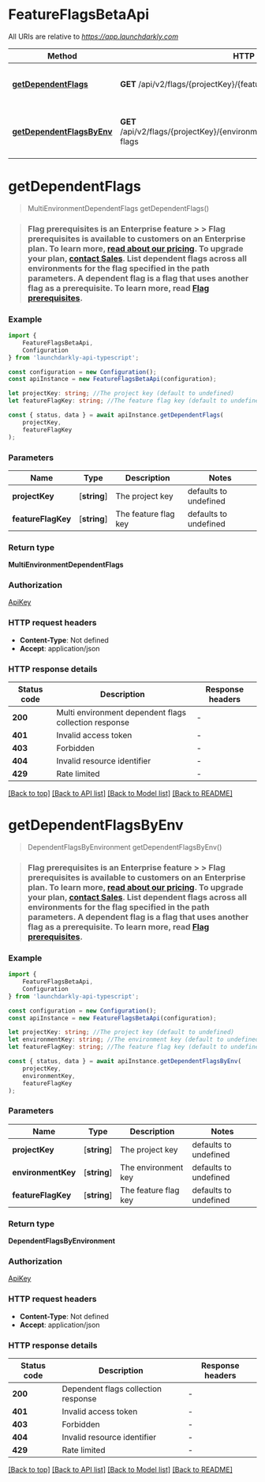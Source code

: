 # FeatureFlagsBetaApi

All URIs are relative to *https://app.launchdarkly.com*

|Method | HTTP request | Description|
|------------- | ------------- | -------------|
|[**getDependentFlags**](#getdependentflags) | **GET** /api/v2/flags/{projectKey}/{featureFlagKey}/dependent-flags | List dependent feature flags|
|[**getDependentFlagsByEnv**](#getdependentflagsbyenv) | **GET** /api/v2/flags/{projectKey}/{environmentKey}/{featureFlagKey}/dependent-flags | List dependent feature flags by environment|

# **getDependentFlags**
> MultiEnvironmentDependentFlags getDependentFlags()

> ### Flag prerequisites is an Enterprise feature > > Flag prerequisites is available to customers on an Enterprise plan. To learn more, [read about our pricing](https://launchdarkly.com/pricing/). To upgrade your plan, [contact Sales](https://launchdarkly.com/contact-sales/).  List dependent flags across all environments for the flag specified in the path parameters. A dependent flag is a flag that uses another flag as a prerequisite. To learn more, read [Flag prerequisites](https://launchdarkly.com/docs/home/flags/prereqs). 

### Example

```typescript
import {
    FeatureFlagsBetaApi,
    Configuration
} from 'launchdarkly-api-typescript';

const configuration = new Configuration();
const apiInstance = new FeatureFlagsBetaApi(configuration);

let projectKey: string; //The project key (default to undefined)
let featureFlagKey: string; //The feature flag key (default to undefined)

const { status, data } = await apiInstance.getDependentFlags(
    projectKey,
    featureFlagKey
);
```

### Parameters

|Name | Type | Description  | Notes|
|------------- | ------------- | ------------- | -------------|
| **projectKey** | [**string**] | The project key | defaults to undefined|
| **featureFlagKey** | [**string**] | The feature flag key | defaults to undefined|


### Return type

**MultiEnvironmentDependentFlags**

### Authorization

[ApiKey](../README.md#ApiKey)

### HTTP request headers

 - **Content-Type**: Not defined
 - **Accept**: application/json


### HTTP response details
| Status code | Description | Response headers |
|-------------|-------------|------------------|
|**200** | Multi environment dependent flags collection response |  -  |
|**401** | Invalid access token |  -  |
|**403** | Forbidden |  -  |
|**404** | Invalid resource identifier |  -  |
|**429** | Rate limited |  -  |

[[Back to top]](#) [[Back to API list]](../README.md#documentation-for-api-endpoints) [[Back to Model list]](../README.md#documentation-for-models) [[Back to README]](../README.md)

# **getDependentFlagsByEnv**
> DependentFlagsByEnvironment getDependentFlagsByEnv()

> ### Flag prerequisites is an Enterprise feature > > Flag prerequisites is available to customers on an Enterprise plan. To learn more, [read about our pricing](https://launchdarkly.com/pricing/). To upgrade your plan, [contact Sales](https://launchdarkly.com/contact-sales/).  List dependent flags across all environments for the flag specified in the path parameters. A dependent flag is a flag that uses another flag as a prerequisite. To learn more, read [Flag prerequisites](https://launchdarkly.com/docs/home/flags/prereqs). 

### Example

```typescript
import {
    FeatureFlagsBetaApi,
    Configuration
} from 'launchdarkly-api-typescript';

const configuration = new Configuration();
const apiInstance = new FeatureFlagsBetaApi(configuration);

let projectKey: string; //The project key (default to undefined)
let environmentKey: string; //The environment key (default to undefined)
let featureFlagKey: string; //The feature flag key (default to undefined)

const { status, data } = await apiInstance.getDependentFlagsByEnv(
    projectKey,
    environmentKey,
    featureFlagKey
);
```

### Parameters

|Name | Type | Description  | Notes|
|------------- | ------------- | ------------- | -------------|
| **projectKey** | [**string**] | The project key | defaults to undefined|
| **environmentKey** | [**string**] | The environment key | defaults to undefined|
| **featureFlagKey** | [**string**] | The feature flag key | defaults to undefined|


### Return type

**DependentFlagsByEnvironment**

### Authorization

[ApiKey](../README.md#ApiKey)

### HTTP request headers

 - **Content-Type**: Not defined
 - **Accept**: application/json


### HTTP response details
| Status code | Description | Response headers |
|-------------|-------------|------------------|
|**200** | Dependent flags collection response |  -  |
|**401** | Invalid access token |  -  |
|**403** | Forbidden |  -  |
|**404** | Invalid resource identifier |  -  |
|**429** | Rate limited |  -  |

[[Back to top]](#) [[Back to API list]](../README.md#documentation-for-api-endpoints) [[Back to Model list]](../README.md#documentation-for-models) [[Back to README]](../README.md)

